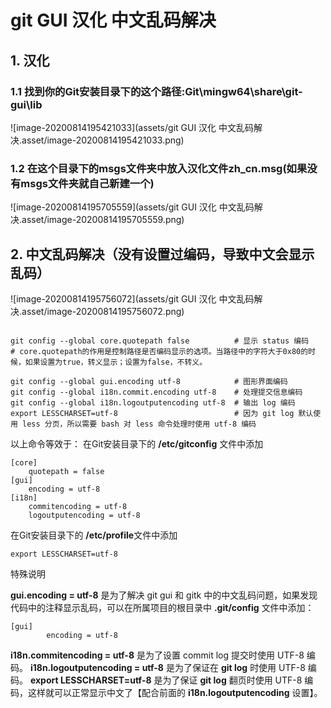 # git GUI 汉化   中文乱码解决



## 1. 汉化

### 1.1 找到你的Git安装目录下的这个路径:Git\mingw64\share\git-gui\lib



![image-20200814195421033](assets/git GUI 汉化   中文乱码解决.asset/image-20200814195421033.png)

### 1.2 在这个目录下的msgs文件夹中放入汉化文件zh_cn.msg(如果没有msgs文件夹就自己新建一个)

![image-20200814195705559](assets/git GUI 汉化   中文乱码解决.asset/image-20200814195705559.png)

## 2. 中文乱码解决（没有设置过编码，导致中文会显示乱码）

![image-20200814195756072](assets/git GUI 汉化   中文乱码解决.asset/image-20200814195756072.png)

```

git config --global core.quotepath false          # 显示 status 编码 
# core.quotepath的作用是控制路径是否编码显示的选项。当路径中的字符大于0x80的时候，如果设置为true，转义显示；设置为false，不转义。

git config --global gui.encoding utf-8            # 图形界面编码 
git config --global i18n.commit.encoding utf-8    # 处理提交信息编码 
git config --global i18n.logoutputencoding utf-8  # 输出 log 编码 
export LESSCHARSET=utf-8                          # 因为 git log 默认使用 less 分页，所以需要 bash 对 less 命令处理时使用 utf-8 编码 

```

以上命令等效于：
在Git安装目录下的 **/etc/gitconfig** 文件中添加

```
[core]
    quotepath = false
[gui]
    encoding = utf-8
[i18n]
    commitencoding = utf-8
    logoutputencoding = utf-8
```


在Git安装目录下的   **/etc/profile**文件中添加

```
export LESSCHARSET=utf-8
```



特殊说明

**gui.encoding = utf-8** 是为了解决 git gui 和 gitk 中的中文乱码问题，如果发现代码中的注释显示乱码，可以在所属项目的根目录中 **.git/config** 文件中添加：

```
[gui]
        encoding = utf-8
```

**i18n.commitencoding = utf-8** 是为了设置 commit log 提交时使用 UTF-8 编码。
**i18n.logoutputencoding = utf-8** 是为了保证在 **git log** 时使用 UTF-8 编码。
**export LESSCHARSET=utf-8** 是为了保证 **git log** 翻页时使用 UTF-8 编码，这样就可以正常显示中文了【配合前面的 **i18n.logoutputencoding** 设置】。



